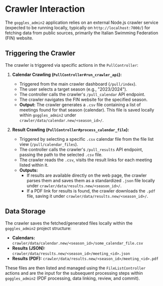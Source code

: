# Crawler Interaction

The `goggles_admin2` application relies on an external Node.js crawler service (expected to be running locally, typically on `http://localhost:7000/`) for fetching data from public sources, primarily the Italian Swimming Federation (FIN) website.

## Triggering the Crawler

The crawler is triggered via specific actions in the `PullController`:

1.  **Calendar Crawling (`PullController#run_crawler_api`):**
    *   Triggered from the main crawler dashboard (`/pull/index`).
    *   The user selects a target season (e.g., "2023/2024").
    *   The controller calls the crawler's `/pull_calendar` API endpoint.
    *   The crawler navigates the FIN website for the specified season.
    *   **Output:** The crawler generates a `.csv` file containing a list of meetings found for that season (calendar). This file is saved locally within `goggles_admin2` under `crawler/data/calendar.new/<season_id>/`.

2.  **Result Crawling (`PullController#process_calendar_file`):**
    *   Triggered by selecting a specific `.csv` calendar file from the file list view (`/pull/calendar_files`).
    *   The controller calls the crawler's `/pull_results` API endpoint, passing the path to the selected `.csv` file.
    *   The crawler reads the `.csv`, visits the result links for each meeting listed within it.
    *   **Outputs:**
        *   If results are available directly on the web page, the crawler parses them and saves them as a standardized `.json` file locally under `crawler/data/results.new/<season_id>/`.
        *   If a PDF link for results is found, the crawler downloads the `.pdf` file, saving it under `crawler/data/results.new/<season_id>/`.

## Data Storage

The crawler saves the fetched/generated files locally within the `goggles_admin2` project structure:

*   **Calendars:** `crawler/data/calendar.new/<season_id>/some_calendar_file.csv`
*   **Results (JSON):** `crawler/data/results.new/<season_id>/meeting_<id>.json`
*   **Results (PDF):** `crawler/data/results.new/<season_id>/meeting_<id>.pdf`

These files are then listed and managed using the `FileListController` actions and are the input for the subsequent processing steps within `goggles_admin2` (PDF processing, data linking, review, and commit).
